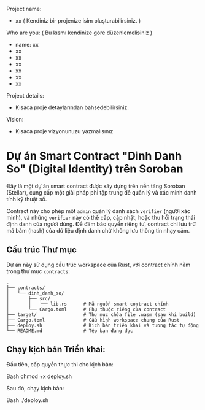 Project name:
- xx ( Kendiniz bir projenize isim oluşturabilirsiniz. )

Who are you: ( Bu kısmı kendinize göre düzenlemelisiniz )
- name: xx
- xx
- xx
- xx
- xx
- xx
- xx

Project details:
- Kısaca proje detaylarından bahsedebilirsiniz.

Vision:
- Kısaca proje vizyonunuzu yazmalısınız 

# Dự án Smart Contract "Dinh Danh So" (Digital Identity) trên Soroban

Đây là một dự án smart contract được xây dựng trên nền tảng Soroban (Stellar), cung cấp một giải pháp phi tập trung để quản lý và xác minh danh tính kỹ thuật số.

Contract này cho phép một `admin` quản lý danh sách `verifier` (người xác minh), và những `verifier` này có thể cấp, cập nhật, hoặc thu hồi trạng thái định danh của người dùng. Để đảm bảo quyền riêng tư, contract chỉ lưu trữ mã băm (hash) của dữ liệu định danh chứ không lưu thông tin nhạy cảm.

## Cấu trúc Thư mục

Dự án này sử dụng cấu trúc workspace của Rust, với contract chính nằm trong thư mục `contracts`:

```text
.
├── contracts/
│   └── dinh_danh_so/
│       ├── src/
│       │   └── lib.rs      # Mã nguồn smart contract chính
│       └── Cargo.toml      # Phụ thuộc riêng của contract
├── target/                 # Thư mục chứa file .wasm (sau khi build)
├── Cargo.toml              # Cấu hình workspace chung của Rust
├── deploy.sh               # Kịch bản triển khai và tương tác tự động
└── README.md               # Tệp bạn đang đọc

```
## Chạy kịch bản Triển khai:

Đầu tiên, cấp quyền thực thi cho kịch bản:

Bash
chmod +x deploy.sh

Sau đó, chạy kịch bản:

Bash
./deploy.sh
